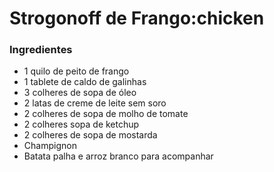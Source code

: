 # Strogonoff de Frango:chicken

### Ingredientes

- 1 quilo de peito de frango
- 1 tablete de caldo de galinhas
- 3 colheres de sopa de óleo
- 2 latas de creme de leite sem soro
- 2 colheres de sopa de molho de tomate
- 2 colheres sopa de ketchup
- 2 colheres de sopa de mostarda
- Champignon
- Batata palha e arroz branco para acompanhar





